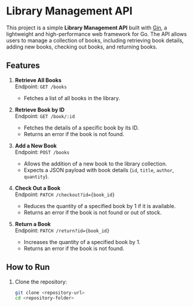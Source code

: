 # Library Management API

This project is a simple **Library Management API** built with [Gin](https://github.com/gin-gonic/gin), a lightweight and high-performance web framework for Go. The API allows users to manage a collection of books, including retrieving book details, adding new books, checking out books, and returning books.

## Features

1. **Retrieve All Books**  
   Endpoint: `GET /books`  
   - Fetches a list of all books in the library.

2. **Retrieve Book by ID**  
   Endpoint: `GET /book/:id`  
   - Fetches the details of a specific book by its ID.  
   - Returns an error if the book is not found.

3. **Add a New Book**  
   Endpoint: `POST /books`  
   - Allows the addition of a new book to the library collection.  
   - Expects a JSON payload with book details (`id`, `title`, `author`, `quantity`).

4. **Check Out a Book**  
   Endpoint: `PATCH /checkout?id={book_id}`  
   - Reduces the quantity of a specified book by 1 if it is available.  
   - Returns an error if the book is not found or out of stock.

5. **Return a Book**  
   Endpoint: `PATCH /return?id={book_id}`  
   - Increases the quantity of a specified book by 1.  
   - Returns an error if the book is not found.

## How to Run

1. Clone the repository:
   ```bash
   git clone <repository-url>
   cd <repository-folder>


